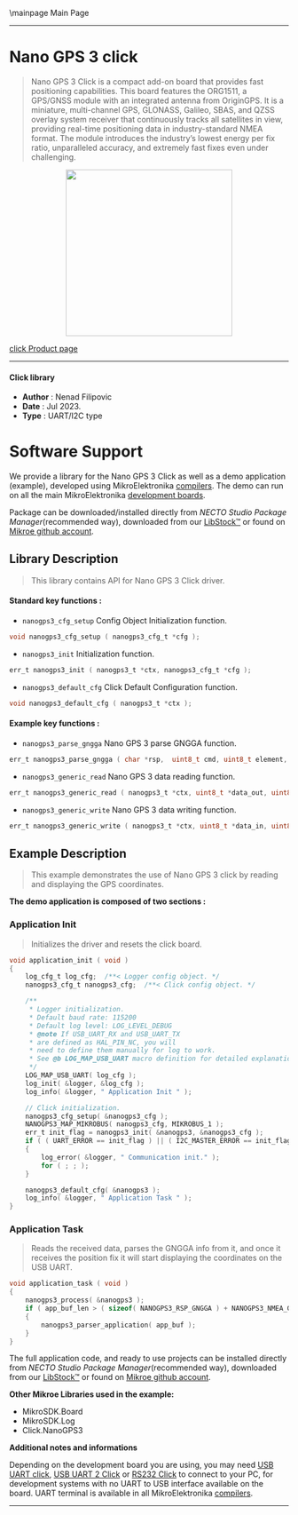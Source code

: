 \mainpage Main Page

---
# Nano GPS 3 click

> Nano GPS 3 Click is a compact add-on board that provides fast positioning capabilities. 
> This board features the ORG1511, a GPS/GNSS module with an integrated antenna from OriginGPS. 
> It is a miniature, multi-channel GPS, GLONASS, Galileo, SBAS, 
> and QZSS overlay system receiver that continuously tracks all satellites in view, 
> providing real-time positioning data in industry-standard NMEA format. 
> The module introduces the industry’s lowest energy per fix ratio, unparalleled accuracy, 
> and extremely fast fixes even under challenging.

<p align="center">
  <img src="https://download.mikroe.com/images/click_for_ide/nanogps3_click.png" height=300px>
</p>

[click Product page](https://www.mikroe.com/nano-gps-3-click)

---


#### Click library

- **Author**        : Nenad Filipovic
- **Date**          : Jul 2023.
- **Type**          : UART/I2C type


# Software Support

We provide a library for the Nano GPS 3 Click
as well as a demo application (example), developed using MikroElektronika
[compilers](https://www.mikroe.com/necto-studio).
The demo can run on all the main MikroElektronika [development boards](https://www.mikroe.com/development-boards).

Package can be downloaded/installed directly from *NECTO Studio Package Manager*(recommended way), downloaded from our [LibStock&trade;](https://libstock.mikroe.com) or found on [Mikroe github account](https://github.com/MikroElektronika/mikrosdk_click_v2/tree/master/clicks).

## Library Description

> This library contains API for Nano GPS 3 Click driver.

#### Standard key functions :

- `nanogps3_cfg_setup` Config Object Initialization function.
```c
void nanogps3_cfg_setup ( nanogps3_cfg_t *cfg );
```

- `nanogps3_init` Initialization function.
```c
err_t nanogps3_init ( nanogps3_t *ctx, nanogps3_cfg_t *cfg );
```

- `nanogps3_default_cfg` Click Default Configuration function.
```c
void nanogps3_default_cfg ( nanogps3_t *ctx );
```

#### Example key functions :

- `nanogps3_parse_gngga` Nano GPS 3 parse GNGGA function.
```c
err_t nanogps3_parse_gngga ( char *rsp,  uint8_t cmd, uint8_t element, char *element_data );
```

- `nanogps3_generic_read` Nano GPS 3 data reading function.
```c
err_t nanogps3_generic_read ( nanogps3_t *ctx, uint8_t *data_out, uint8_t len );
```

- `nanogps3_generic_write` Nano GPS 3 data writing function.
```c
err_t nanogps3_generic_write ( nanogps3_t *ctx, uint8_t *data_in, uint8_t len );
```

## Example Description

> This example demonstrates the use of Nano GPS 3 click by reading and displaying
> the GPS coordinates.

**The demo application is composed of two sections :**

### Application Init

> Initializes the driver and resets the click board.

```c
void application_init ( void ) 
{
    log_cfg_t log_cfg;  /**< Logger config object. */
    nanogps3_cfg_t nanogps3_cfg;  /**< Click config object. */

    /** 
     * Logger initialization.
     * Default baud rate: 115200
     * Default log level: LOG_LEVEL_DEBUG
     * @note If USB_UART_RX and USB_UART_TX 
     * are defined as HAL_PIN_NC, you will 
     * need to define them manually for log to work. 
     * See @b LOG_MAP_USB_UART macro definition for detailed explanation.
     */
    LOG_MAP_USB_UART( log_cfg );
    log_init( &logger, &log_cfg );
    log_info( &logger, " Application Init " );

    // Click initialization.
    nanogps3_cfg_setup( &nanogps3_cfg );
    NANOGPS3_MAP_MIKROBUS( nanogps3_cfg, MIKROBUS_1 );
    err_t init_flag = nanogps3_init( &nanogps3, &nanogps3_cfg ); 
    if ( ( UART_ERROR == init_flag ) || ( I2C_MASTER_ERROR == init_flag ) )
    {
        log_error( &logger, " Communication init." );
        for ( ; ; );
    }

    nanogps3_default_cfg( &nanogps3 );
    log_info( &logger, " Application Task " );
}
```

### Application Task

> Reads the received data, parses the GNGGA info from it, and once it receives the position fix
> it will start displaying the coordinates on the USB UART.

```c
void application_task ( void ) 
{
    nanogps3_process( &nanogps3 );
    if ( app_buf_len > ( sizeof( NANOGPS3_RSP_GNGGA ) + NANOGPS3_NMEA_GNGGA_NUM_ELEMENT ) ) 
    {
        nanogps3_parser_application( app_buf );
    }
}
```

The full application code, and ready to use projects can be installed directly from *NECTO Studio Package Manager*(recommended way), downloaded from our [LibStock&trade;](https://libstock.mikroe.com) or found on [Mikroe github account](https://github.com/MikroElektronika/mikrosdk_click_v2/tree/master/clicks).

**Other Mikroe Libraries used in the example:**

- MikroSDK.Board
- MikroSDK.Log
- Click.NanoGPS3

**Additional notes and informations**

Depending on the development board you are using, you may need
[USB UART click](https://www.mikroe.com/usb-uart-click),
[USB UART 2 Click](https://www.mikroe.com/usb-uart-2-click) or
[RS232 Click](https://www.mikroe.com/rs232-click) to connect to your PC, for
development systems with no UART to USB interface available on the board. UART
terminal is available in all MikroElektronika
[compilers](https://shop.mikroe.com/compilers).

---
